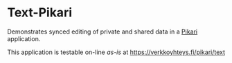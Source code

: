 # Text-Pikari
Demonstrates synced editing of private and shared data in a [Pikari](https://github.com/olliNiinivaara/Pikari/) application.

This application is testable on-line *as-is* at <https://verkkoyhteys.fi/pikari/text>